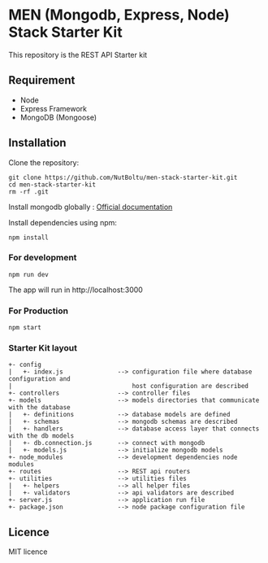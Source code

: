 # MEN (Mongodb, Express, Node) Stack Starter Kit

This repository is the REST API Starter kit

## Requirement

* Node
* Express Framework
* MongoDB (Mongoose)

## Installation

Clone the repository:

```
git clone https://github.com/NutBoltu/men-stack-starter-kit.git
cd men-stack-starter-kit
rm -rf .git
```

Install mongodb globally : [Official documentation](https://docs.mongodb.com/manual/installation)


Install dependencies using npm:

```
npm install
```

### For development
```
npm run dev
```
The app will run in http://localhost:3000

### For Production
```
npm start
```

### Starter Kit layout

```
+- config
|   +- index.js               --> configuration file where database configuration and
|                                 host configuration are described
+- controllers                --> controller files
+- models                     --> models directories that communicate with the database
|   +- definitions            --> database models are defined
|   +- schemas                --> mongodb schemas are described
|   +- handlers               --> database access layer that connects with the db models
|   +- db.connection.js       --> connect with mongodb
|   +- models.js              --> initialize mongodb models
+- node_modules               --> development dependencies node modules
+- routes                     --> REST api routers
+- utilities                  --> utilities files
|   +- helpers                --> all helper files
|   +- validators             --> api validators are described
+- server.js                  --> application run file
+- package.json               --> node package configuration file
```

## Licence
MIT licence